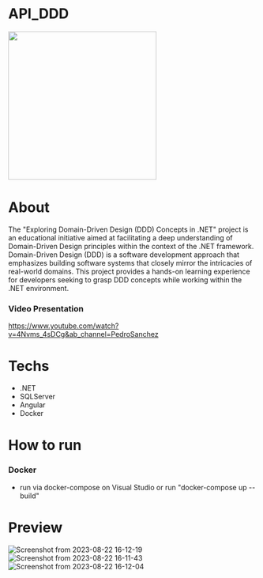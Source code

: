 # API_DDD

<img src="https://github.com/PedroBSanchez/API_DDD/assets/68929967/c4a2e818-32db-4ca3-b9a6-cf8db34531da" width="300" heigth="300">



# About
The "Exploring Domain-Driven Design (DDD) Concepts in .NET" project is an educational initiative aimed at facilitating a deep understanding of Domain-Driven Design principles within the context of the .NET framework. Domain-Driven Design (DDD) is a software development approach that emphasizes building software systems that closely mirror the intricacies of real-world domains. This project provides a hands-on learning experience for developers seeking to grasp DDD concepts while working within the .NET environment.


### Video Presentation
https://www.youtube.com/watch?v=4Nvms_4sDCg&ab_channel=PedroSanchez

# Techs
 - .NET
 - SQLServer
 - Angular
 - Docker


# How to run

### Docker
 - run via docker-compose on Visual Studio or run "docker-compose up --build"


# Preview

![Screenshot from 2023-08-22 16-12-19](https://github.com/PedroBSanchez/API_DDD/assets/68929967/332944e5-0693-46b7-bc0a-004f1a045da2)
![Screenshot from 2023-08-22 16-11-43](https://github.com/PedroBSanchez/API_DDD/assets/68929967/33184277-f843-4f38-9375-8cd380eb0981)
![Screenshot from 2023-08-22 16-12-04](https://github.com/PedroBSanchez/API_DDD/assets/68929967/3d90cc19-e730-4f37-98e5-8f6062fdbc06)






